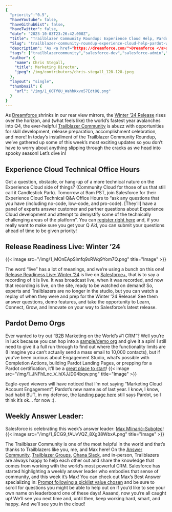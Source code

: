 ```yaml
---
{
  "priority":"0.5",
  "haveYoutube": false,
  "haveGithubGist": false,
  "haveTwitter": false,
  "date": "2023-10-03T23:26:42.000Z",
  "title": "Trailblazer Community Roundup: Experience Cloud Help, Pardot, Winter ’24, and More!",
  "Slug": "trailblazer-community-roundup-experience-cloud-help-pardot-winter-24-and-more",
  "description": "As <a href="https://dreamforce.com/">Dreamforce </a>shrinks in our rear view mirrors, the <a href="https://medium.com/creme-de-la-crm/releasehighlights/home">Winter ’24 Release</a> rises over the horizon, and (what feels like) the world’s fastest year avalanches into Q4, the ever-helpful <a href="https://trailhead.salesforce.com/trailblazer-community/groups?tab=featured">Trailblazer Community</a> is abuzz with opportunities for skill development, release preparation, accomplishment celebration, and more!.",
  "tags": ["trailblazercommunity","salesforce-dev","salesforce-admin","salesforce-communities","salesforce"],
  "author": {
    "name": Chris Stegall,
    "title": Marketing Director,
    "jpeg": /img/contributors/chris-stegall_128-128.jpeg
  },
  "layout": "single",
  "thumbnail": {
    "url": "/img/1_60Tf8U_WahhKxvo57Edt8Q.png"
  }
}
---
```

As [Dreamforce ](https://dreamforce.com/)shrinks in our rear view mirrors, the [Winter ’24 Release](https://medium.com/creme-de-la-crm/releasehighlights/home) rises over the horizon, and (what feels like) the world’s fastest year avalanches into Q4, the ever-helpful [Trailblazer Community](https://trailhead.salesforce.com/trailblazer-community/groups?tab=featured) is abuzz with opportunities for skill development, release preparation, accomplishment celebration, and more!
In today’s installment of the Trailblazer Community Roundup, we’ve gathered up some of this week’s most exciting updates so you don’t have to worry about anything slipping through the cracks as we head into spooky season! Let’s dive in!

## Experience Cloud Technical Office Hours

Got a question, obstacle, or hang-up of a more technical nature on the Experience Cloud side of things? (Community Cloud for those of us that still call it Candlestick Park).
Tomorrow at 9am PST, join Salesforce for their Experience Cloud Technical Q&amp;A Office Hours to “ask any questions that you have (including no-code, low-code, and pro-code). [They’ll] have a panel of experts answer customer and partner questions about Experience Cloud development and attempt to demystify some of the technically challenging areas of the platform”.
You can [register right here](https://salesforce.zoom.us/webinar/register/WN_bzqDSajMQ227w7bTa_-n1A#/registration) and, if you really want to make sure you get your Q A’d, you can submit your questions ahead of time to be given priority!

## Release Readiness Live: Winter ’24

{{< image src="/img/1_MOnEApSimfq9xRWq9Yom7Q.png" title="Image" >}}

The word “live” has a lot of meanings, and we’re using a bunch on this one! [Release Readiness Live: Winter ’24](https://www.salesforce.com/plus/experience/release_readiness_live?_gl=1*1ynzfog*_ga*MzYzNjQ5NDYuMTY5NTgzNzg2OQ..*_ga_H6M98GGB18*MTY5NjM2NzM5Ny4xLjEuMTY5NjM2NzU3MC4wLjAuMA..*_gcl_au*OTQzMDYyMDg5LjE2OTU4MzgzMDE.&amp;_ga=2.72890001.367268812.1696367398-36364946.1695837869) is live on [Salesforce+](https://www.salesforce.com/plus/experience/release_readiness_live?_gl=1*1ynzfog*_ga*MzYzNjQ5NDYuMTY5NTgzNzg2OQ..*_ga_H6M98GGB18*MTY5NjM2NzM5Ny4xLjEuMTY5NjM2NzU3MC4wLjAuMA..*_gcl_au*OTQzMDYyMDg5LjE2OTU4MzgzMDE.&amp;_ga=2.72890001.367268812.1696367398-36364946.1695837869), that is to say a recording of it is live. It was broadcast live, when it was recorded, and now that recording is live, on the site, ready to be watched on demand! So, experts and Trailblazers are no longer in the studio, but you can watch a replay of when they were and prep for the Winter ’24 Release!
See them answer questions, demo features, and take the opportunity to Learn, Connect, Grow, and Innovate on your way to Salesforce’s latest release.

## Pardot Demo Orgs

Ever wanted to try out “B2B Marketing on the World’s #1 CRM”? Well you’re in luck because you can hop into a [sample/demo org](https://trailhead.salesforce.com/promo/orgs/pardot-de) and give it a spin! I still need to give it a full run through to find out where the functionality limits are (I imagine you can’t actually send a mass email to 10,000 contacts), but if you’ve been curious about Engagement Studio, what’s possible with Completion Actions, building Pardot Landing Pages, or prepping for a Pardot certification, it’ll be a [great place to start](https://trailhead.salesforce.com/promo/orgs/pardot-de)!
{{< image src="/img/1_JNFhlLnc_V_hiXJJD04bqw.png" title="Image" >}}

Eagle-eyed viewers will have noticed that I’m not saying “Marketing Cloud Account Engagement”, Pardot’s new name as of last year. I know, I know, bad habit BUT, in my defense, the [landing page here](https://trailhead.salesforce.com/promo/orgs/pardot-de) still says Pardot, so I think it’s ok… for now :).

## Weekly Answer Leader:

Salesforce is celebrating this week’s answer leader: [Max Mlinarić-Subotec](https://trailblazers.salesforce.com/profileView?u=0054S000000khsDQAQ)!
{{< image src="/img/1_9CG9_fAUvVQZ_8Xg38WbxA.png" title="Image" >}}

The Trailblazer Community is one of the most helpful in the world and that’s thanks to Trailblazers like you, me, and Max here! On the [Answer Community](https://trailhead.salesforce.com/trailblazer-community/feed?tab=questions&amp;sort=LAST_MODIFIED_DATE_DESC), [Trailblazer Groups](https://trailhead.salesforce.com/trailblazer-community/groups?tab=featured), [Ohana Slack](https://join.slack.com/t/salesforceohana/shared_invite/zt-24ecb69ir-7vMk1RY_1Huz5eISW31j6Q), and in-person, Trailblazers are always happy to help each other out and share the knowledge that comes from working with the world’s most powerful CRM.
Salesforce has started highlighting a weekly answer leader who embodies that sense of community, and this week it’s Max! You can check out Max’s Best Answer specializing in: [Prompt following a picklist value chosen](https://trailhead.salesforce.com/trailblazer-community/feed/0D54V00007KXwJnSAL) and be sure to scroll for questions you might be able to help out on if you’d like to see your own name on leaderboard one of these days!
Aaaand, now you’re all caught up! We’ll see you next time and, until then, keep working hard, smart, and happy. And we’ll see you in the cloud!
